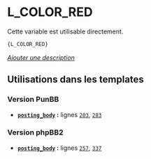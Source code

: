 # L_COLOR_RED


Cette variable est utilisable directement.

```html
{L_COLOR_RED}
```

[*Ajouter une description*](https://fa-tvars.appspot.com/var/L_COLOR_RED)

## Utilisations dans les templates

### Version PunBB
* __[`posting_body`](../tpl/var/punbb/posting_body.md#readme) :__ lignes [`203`](../tpl/src/punbb/posting_body.tpl#L203), [`283`](../tpl/src/punbb/posting_body.tpl#L283)

### Version phpBB2
* __[`posting_body`](../tpl/var/subsilver/posting_body.md#readme) :__ lignes [`257`](../tpl/src/subsilver/posting_body.tpl#L257), [`337`](../tpl/src/subsilver/posting_body.tpl#L337)
